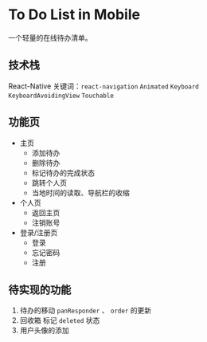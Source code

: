 # To Do List in Mobile
一个轻量的在线待办清单。

## 技术栈
React-Native
关键词：`react-navigation` `Animated` `Keyboard` `KeyboardAvoidingView` `Touchable`

## 功能页
- 主页
    - 添加待办
    - 删除待办
    - 标记待办的完成状态
    - 跳转个人页
    - 当地时间的读取、导航栏的收缩
- 个人页
    - 返回主页
    - 注销账号
- 登录/注册页
    - 登录
    - 忘记密码
    - 注册

## 待实现的功能
1. 待办的移动
    `panResponder` 、 `order` 的更新
2. 回收箱
    标记 `deleted` 状态
3. 用户头像的添加